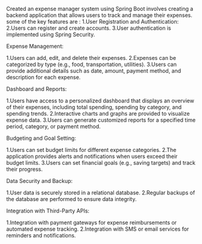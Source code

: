Created an expense manager system using Spring Boot involves creating a backend application that allows users to track and manage their expenses.
some of the key features are :
1.User Registration and Authentication:
2.Users can register and create accounts.
3.User authentication is implemented using Spring Security.

Expense Management:

1.Users can add, edit, and delete their expenses.
2.Expenses can be categorized by type (e.g., food, transportation, utilities).
3.Users can provide additional details such as date, amount, payment method, and description for each expense.

Dashboard and Reports:

1.Users have access to a personalized dashboard that displays an overview of their expenses, including total spending, spending by category, and spending trends.
2.Interactive charts and graphs are provided to visualize expense data.
3.Users can generate customized reports for a specified time period, category, or payment method.

Budgeting and Goal Setting:

1.Users can set budget limits for different expense categories.
2.The application provides alerts and notifications when users exceed their budget limits.
3.Users can set financial goals (e.g., saving targets) and track their progress.

Data Security and Backup:

1.User data is securely stored in a relational database.
2.Regular backups of the database are performed to ensure data integrity.

Integration with Third-Party APIs:

1.Integration with payment gateways for expense reimbursements or automated expense tracking.
2.Integration with SMS or email services for reminders and notifications.
